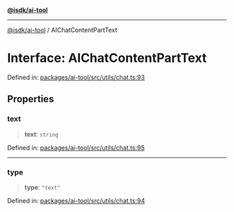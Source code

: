 [**@isdk/ai-tool**](../README.md)

***

[@isdk/ai-tool](../globals.md) / AIChatContentPartText

# Interface: AIChatContentPartText

Defined in: [packages/ai-tool/src/utils/chat.ts:93](https://github.com/isdk/ai-tool.js/blob/7135b3a67072644f21685b76900b7f351401749e/src/utils/chat.ts#L93)

## Properties

### text

> **text**: `string`

Defined in: [packages/ai-tool/src/utils/chat.ts:95](https://github.com/isdk/ai-tool.js/blob/7135b3a67072644f21685b76900b7f351401749e/src/utils/chat.ts#L95)

***

### type

> **type**: `"text"`

Defined in: [packages/ai-tool/src/utils/chat.ts:94](https://github.com/isdk/ai-tool.js/blob/7135b3a67072644f21685b76900b7f351401749e/src/utils/chat.ts#L94)
